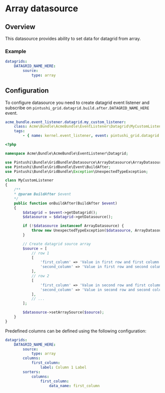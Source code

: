 Array datasource
===============

## Overview

This datasource provides ability to set data for datagrid from array.

### Example

``` yaml
datagrids:
    DATAGRID_NAME_HERE:
        source:
            type: array
```

## Configuration

To configure datasource you need to create datagrid event listener and subscribe on `pintushi_grid.datagrid.build.after.DATAGRID_NAME_HERE` event.

```yaml
acme_bundle.event_listener.datagrid.my_custom_listener:
    class: Acme\Bundle\AcmeBundle\EventListener\Datagrid\MyCustomListener
    tags:
        - { name: kernel.event_listener, event: pintushi_grid.datagrid.build.after.DATAGRID_NAME_HERE, method: onBuildAfter }
```

```php
<?php

namespace Acme\Bundle\AcmeBundle\EventListener\Datagrid;

use Pintushi\Bundle\GridBundle\Datasource\ArrayDatasource\ArrayDatasource;
use Pintushi\Bundle\GridBundle\Event\BuildAfter;
use Pintushi\Bundle\GridBundle\Exception\UnexpectedTypeException;

class MyCustomListener
{
    /**
    * @param BuildAfter $event
    */
    public function onBuildAfter(BuildAfter $event)
    {
        $datagrid = $event->getDatagrid();
        $datasource = $datagrid->getDatasource();

        if (!$datasource instanceof ArrayDatasource) {
            throw new UnexpectedTypeException($datasource, ArrayDatasource::class);
        }

        // Create datagrid source array
        $source = [
            // row 1
            [
                'first_column' => 'Value in first row and first column',
                'second_column' => 'Value in first row and second column'
            ],
            // row 2
            [
                'first_column' => 'Value in second row and first column',
                'second_column' => 'Value in second row and second column'
            ],
            // ...
        ];

        $datasource->setArraySource($source);
    }
}
```
Predefined columns can be defined using the following configuration:

```yaml
datagrids:
    DATAGRID_NAME_HERE:
        source:
            type: array
        columns:
            first_column:
                label: Column 1 Label
        sorters:
            columns:
                first_column:
                    data_name: first_column
```

